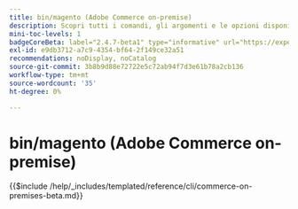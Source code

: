 ```yaml
---
title: bin/magento (Adobe Commerce on-premise)
description: Scopri tutti i comandi, gli argomenti e le opzioni disponibili per lo strumento da riga di comando Adobe Commerce bin/magento.
mini-toc-levels: 1
badgeCoreBeta: label="2.4.7-beta1" type="informative" url="https://experienceleague.adobe.com/docs/commerce-operations/release/notes/adobe-commerce/2-4-7.html"
exl-id: e9db3712-a7c9-4354-bf64-2f149ce32a51
recommendations: noDisplay, noCatalog
source-git-commit: 3b8b9d88e72722e5c72ab94f7d3e61b78a2cb136
workflow-type: tm+mt
source-wordcount: '35'
ht-degree: 0%

---
```


# bin/magento (Adobe Commerce on-premise)

{{$include /help/_includes/templated/reference/cli/commerce-on-premises-beta.md}}
